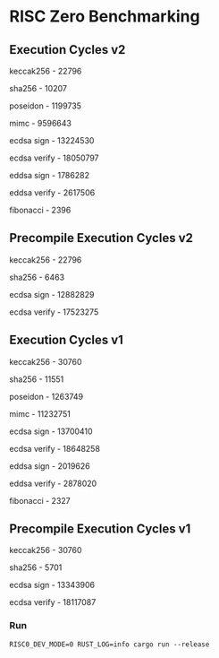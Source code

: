 # RISC Zero Benchmarking

## Execution Cycles v2

keccak256 - 22796

sha256 - 10207

poseidon - 1199735

mimc - 9596643

ecdsa sign - 13224530

ecdsa verify - 18050797

eddsa sign - 1786282

eddsa verify - 2617506

fibonacci - 2396

## Precompile Execution Cycles v2

keccak256 - 22796

sha256 - 6463

ecdsa sign - 12882829

ecdsa verify - 17523275

## Execution Cycles v1

keccak256 - 30760

sha256 - 11551

poseidon - 1263749

mimc - 11232751

ecdsa sign - 13700410

ecdsa verify - 18648258

eddsa sign - 2019626

eddsa verify - 2878020

fibonacci - 2327

## Precompile Execution Cycles v1

keccak256 - 30760

sha256 - 5701

ecdsa sign - 13343906

ecdsa verify - 18117087

### Run

`RISC0_DEV_MODE=0 RUST_LOG=info cargo run --release`
